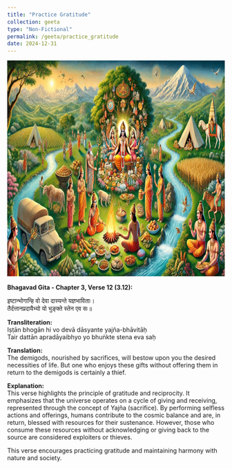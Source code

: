 ```yaml
---
title: "Practice Gratitude"
collection: geeta
type: "Non-Fictional"
permalink: /geeta/practice_gratitude
date: 2024-12-31
---
```

[<img src="../images/shlok_3_12.webp" width="1000" height="500"/>](../images/shlok_3_12.webp)      

**Bhagavad Gita - Chapter 3, Verse 12 (3.12):**      

इष्टान्भोगान्हि वो देवा दास्यन्ते यज्ञभाविताः।     
तैर्दत्तानप्रदायैभ्यो यो भुङ्क्ते स्तेन एव सः॥        

**Transliteration:**    
Iṣṭān bhogān hi vo devā dāsyante yajña-bhāvitāḥ       
Tair dattān apradāyaibhyo yo bhuṅkte stena eva saḥ         

**Translation:**       
The demigods, nourished by sacrifices, will bestow upon you the desired necessities of life. But one who enjoys these gifts without offering them in return to the demigods is certainly a thief.           

**Explanation:**       
This verse highlights the principle of gratitude and reciprocity. It emphasizes that the universe operates on a cycle of giving and receiving, represented through the concept of Yajña (sacrifice). By performing selfless actions and offerings, humans contribute to the cosmic balance and are, in return, blessed with resources for their sustenance. However, those who consume these resources without acknowledging or giving back to the source are considered exploiters or thieves.        

This verse encourages practicing gratitude and maintaining harmony with nature and society.
